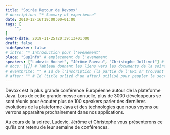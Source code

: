 ```yaml
---
title: "Soirée Retour de Devoxx"
# description: "* Summary of experience"
date: 2010-12-16T19:00:00+01:00
tags: [
    "",
]
event-date: 2019-11-25T20:39:13+01:00
draft: false
hideSpeaker: false
# intro: "* Introduction pour l'evenement"
place: "SupInfo" # emplacement de l'evenement
speakers: ["Ludovic Hochet", "Jérôme Raveau", "Christophe Jollivet"] # Tableau avec les nom des speakers entre " et séparé par des , et doit être identique au titre du speaker enregistré !
# docs: [[]] # Tableau donnant les liens vers les documents de la soirée hors affiche - exemple : [["L'inauguration","http://toursjug.cloud.xwiki.com/xwiki/bin/download/Meetings/20080409/InaugurationToursJUG.pdf"], ["Unitils et Selenium","Unitils-Selenium.pdf"]]
# eventbrite: "" # Id de l'inscription (la partie de l'URL sr trouvant après https://www.eventbrite.fr/e/ )
# after: "" # Id (title urlizé d'un after) utilisé pour peupler la section after d'un evvent (exemple : apside-after-01)
---
```


Devoxx est la plus grande conférence Européenne autour de la plateforme Java. Lors de cette grande messe annuelle, plus de 3000 développeurs se sont réunis pour écouter plus de 100 speakers parler des dernières évolutions de la plateforme Java et des technologies que nous voyons ou verrons apparaitre prochainement dans nos applications.

Au cours de la soirée, Ludovic, Jérôme et Christophe vous présenterons ce qu'ils ont retenu de leur semaine de conférences.